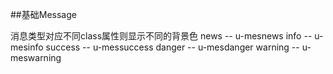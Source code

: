 ##基础Message

消息类型对应不同class属性则显示不同的背景色
news --  u-mesnews
info --  u-mesinfo
success -- u-messuccess
danger -- u-mesdanger
warning -- u-meswarning

